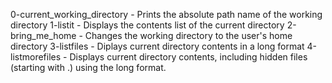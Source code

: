 0-current_working_directory - Prints the absolute path name of the working directory
1-listit - Displays the contents list of the current directory
2-bring_me_home - Changes the working directory to the user's home directory
3-listfiles - Diplays current directory contents in a long format
4-listmorefiles - Displays current directory contents, including hidden files (starting with .) using the long format.
